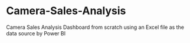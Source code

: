 # Camera-Sales-Analysis
Camera Sales Analysis Dashboard from scratch using an Excel file as the data source by Power BI
